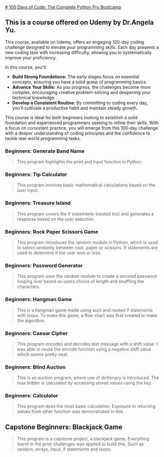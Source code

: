 [# 100 Days of Code: The Complete Python Pro Bootcamp
](https://www.udemy.com/course/100-days-of-code/?couponCode=KEEPLEARNING)

## This is a course offered on Udemy by Dr.Angela Yu.
This course, available on Udemy, offers an engaging 100-day coding challenge designed to elevate your programming skills. Each day presents a new coding task with increasing difficulty, allowing you to systematically improve your proficiency.

In this course, you'll:

- **Build Strong Foundations:** The early stages focus on essential concepts, ensuring you have a solid grasp of programming basics.
- **Advance Your Skills:** As you progress, the challenges become more complex, encouraging creative problem-solving and deepening your technical knowledge.
- **Develop a Consistent Routine:** By committing to coding every day, you'll cultivate a productive habit and maintain steady growth.

This course is ideal for both beginners looking to establish a solid foundation and experienced programmers seeking to refine their skills. With a focus on consistent practice, you will emerge from this 100-day challenge with a deeper understanding of coding principles and the confidence to tackle real-world programming tasks.


### Beginners: Generate Band Name
>This program highlights the print and input function in Python.

### Beginners: Tip Calculator
>This program involves basic mathematical calculations based on the user input.

### Beginners: Treasure Island
>This program covers the if statements (nested too) and generates a response based on the user selection.

### Beginners: Rock Paper Scissors Game
>This program introduces the random module in Python, which is used to select randomly between rock, paper or scissors.
> If statements are used to determine if the user won or loss.

### Beginners: Password Generator
>This program uses the random module to create a secured password looping over based on users choice of length and 
> shuffling the characters.

### Beginners: Hangman Game
> This is a hangman game made using ascii and nested if statements with loops. To make this game, a flow chart was 
> first created to make the algorithm.

### Beginners: Caesar Cipher
> This program encodes and decodes text message with a shift value. I was able to reuse the encode function using 
> a negative shift value which seems pretty neat.

### Beginners: Blind Auction
> This is an auction program, where use of dictionary is introduced. The max bidder is calculated by accessing stored 
> values using the key.

### Beginners: Calculator
> This program does the most basic calculation. Exposure to returning values from other function was demonstrated in this.

## Capstone Beginners: Blackjack Game
> This program is a capstone project, a blackjack game. Everything learnt in the prior challenges was applied to build 
> this. Such as random, arrays, input, if statements and loops.
